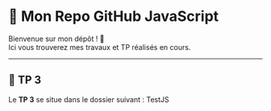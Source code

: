 # 📂 Mon Repo GitHub JavaScript

Bienvenue sur mon dépôt ! 👋  
Ici vous trouverez mes travaux et TP réalisés en cours.

---

## 📝 TP 3

Le **TP 3** se situe dans le dossier suivant : TestJS

